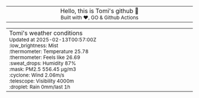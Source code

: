 
<div align="center">
<table>
<tbody>
<td align="center">
<img width="2000" height="0"><br>
Hello, this is Tomi's github 👋<br>
<sup>Built with ❤️, GO & Github Actions</sup><br>
<img width="2000" height="0">
</td>
</tbody>
</table>
</div>
<table>
<tbody>
<td align="left">
<img width="2000" height="0"><br>
Tomi's weather conditions<br>
<sup>Updated at 2025-02-13T00:57:00Z</sup><br>
<sup>:low_brightness: Mist</sup><br>
<sup>:thermometer: Temperature 25.78 </sup><br>
<sup>:thermometer: Feels like 26.69</sup><br>
<sup>:sweat_drops: Humidity 87%</sup><br>
<sup>:mask: PM2.5 556.45 μg/m3</sup><br>
<sup>:cyclone: Wind 2.06m/s </sup><br>
<sup>:telescope: Visibility 4000m </sup><br>
<sup>:droplet: Rain 0mm/last 1h </sup><br>
<img width="2000" height="0">
</td>
<td align="left">
<img width="2000" height="0"><br>
<br>
<img width="2000" height="0">
</td>
</tbody>
</table>
</div>
    